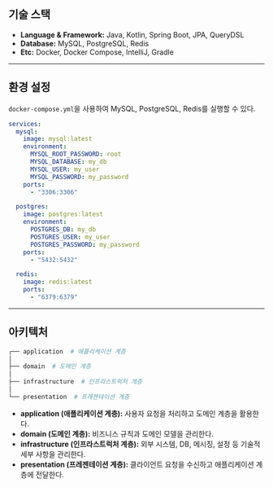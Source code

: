 ## 기술 스택
- **Language & Framework:** Java, Kotlin, Spring Boot, JPA, QueryDSL
- **Database:** MySQL, PostgreSQL, Redis
- **Etc:** Docker, Docker Compose, IntelliJ, Gradle

---

## 환경 설정

`docker-compose.yml`을 사용하여 MySQL, PostgreSQL, Redis를 실행할 수 있다.

```yaml
services:
  mysql:
    image: mysql:latest
    environment:
      MYSQL_ROOT_PASSWORD: root
      MYSQL_DATABASE: my_db
      MYSQL_USER: my_user
      MYSQL_PASSWORD: my_password
    ports:
      - "3306:3306"

  postgres:
    image: postgres:latest
    environment:
      POSTGRES_DB: my_db
      POSTGRES_USER: my_user
      POSTGRES_PASSWORD: my_password
    ports:
      - "5432:5432"

  redis:
    image: redis:latest
    ports:
      - "6379:6379"
```

---

## 아키텍처
```sh  
┌── application  # 애플리케이션 계층  
│  
├── domain  # 도메인 계층  
│  
├── infrastructure  # 인프라스트럭처 계층  
│  
└── presentation  # 프레젠테이션 계층  
```
- **application (애플리케이션 계층):** 사용자 요청을 처리하고 도메인 계층을 활용한다.
- **domain (도메인 계층):** 비즈니스 규칙과 도메인 모델을 관리한다.
- **infrastructure (인프라스트럭처 계층):** 외부 시스템, DB, 메시징, 설정 등 기술적 세부 사항을 관리한다.
- **presentation (프레젠테이션 계층):** 클라이언트 요청을 수신하고 애플리케이션 계층에 전달한다.
